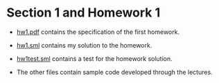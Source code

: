 # Section 1 and Homework 1

- [hw1.pdf](hw1.pdf) contains the specification of the first homework.

- [hw1.sml](hw1.sml) contains my solution to the homework.

- [hw1test.sml](hw1test.sml) contains a test for the homework solution.

- The other files contain sample code developed through the lectures.

